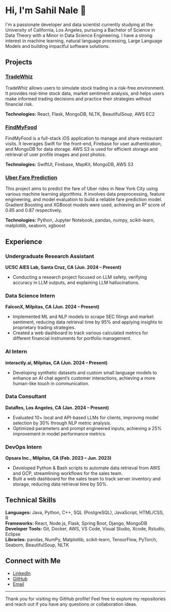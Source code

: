 
# Hi, I'm Sahil Nale 👋

I'm a passionate developer and data scientist currently studying at the University of California, Los Angeles, pursuing a Bachelor of Science in Data Theory with a Minor in Data Science Engineering. I have a strong interest in machine learning, natural language processing, Large Language Models and building impactful software solutions.

## Projects

### [TradeWhiz](https://github.com/sahilnale/TradeWhiz)
TradeWhiz allows users to simulate stock trading in a risk-free environment. It provides real-time stock data, market sentiment analysis, and helps users make informed trading decisions and practice their strategies without financial risk.

**Technologies:** React, Flask, MongoDB, NLTK, BeautifulSoup, AWS EC2

### [FindMyFood](https://github.com/sahilnale/FindMyFood)
FindMyFood is a full-stack iOS application to manage and share restaurant visits. It leverages Swift for the front-end, Firebase for user authentication, and MongoDB for data storage. AWS S3 is used for efficient storage and retrieval of user profile images and post photos.

**Technologies:** SwiftUI, Firebase, MapKit, MongoDB, AWS S3

### [Uber Fare Prediction](https://github.com/sahilnale/FindMyFood)
This project aims to predict the fare of Uber rides in New York City using various machine learning algorithms. It involves data preprocessing, feature engineering, and model evaluation to build a reliable fare prediction model. Gradient Boosting and XGBoost models were used, achieving an R² score of 0.85 and 0.87 respectively.

**Technologies:** Python, Jupyter Notebook, pandas, numpy, scikit-learn, matplotlib, seaborn, xgboost

## Experience

### Undergraduate Research Assistant
**UCSC AIES Lab, Santa Cruz, CA (Jun. 2024 – Present)**
- Conducting a research project focused on LLM safety, verifying accuracy in LLM outputs, and explaining LLM hallucinations.

### Data Science Intern
**FalconX, Milpitas, CA (Jun. 2024 – Present)**
- Implemented ML and NLP models to scrape SEC filings and market sentiment, reducing data retrieval time by 95% and applying insights to proprietary trading strategies.
- Created a web dashboard to track various calculated metrics for different financial instruments for portfolio management.

### AI Intern
**interactly.ai, Milpitas, CA (Jun. 2024 – Present)**
- Developing synthetic datasets and custom small language models to enhance an AI chat agent’s customer interactions, achieving a more human-like touch in communication.

### Data Consultant
**DataRes, Los Angeles, CA (Jan. 2024 – Present)**
- Evaluated 10+ local and API-based LLMs for clients, improving model selection by 30% through NLP metric analysis.
- Optimized parameters and prompt engineered inputs, achieving a 25% improvement in model performance metrics.

### DevOps Intern
**Opsara Inc., Milpitas, CA (Feb. 2023 – Jun. 2023)**
- Developed Python & Bash scripts to automate data retrieval from AWS and GCP, streamlining workflows for the sales team.
- Built a web dashboard for the sales team to track server inventory and storage, reducing data retrieval time by 50%.

## Technical Skills

**Languages:** Java, Python, C++, SQL (PostgreSQL), JavaScript, HTML/CSS, R  
**Frameworks:** React, Node.js, Flask, Spring Boot, Django, MongoDB  
**Developer Tools:** Git, Docker, AWS, VS Code, Visual Studio, Xcode, Rstudio, Eclipse  
**Libraries:** pandas, NumPy, Matplotlib, scikit-learn, TensorFlow, PyTorch, Seaborn, BeautifulSoup, NLTK

## Connect with Me
- [LinkedIn](https://www.linkedin.com/in/sahil-nale-158813205/)
- [GitHub](https://github.com/sahilnale)
- [Email](mailto:sahilnale@ucla.edu)

---

Thank you for visiting my GitHub profile! Feel free to explore my repositories and reach out if you have any questions or collaboration ideas.
